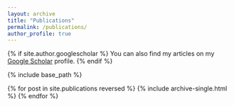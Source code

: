 ```yaml
---
layout: archive
title: "Publications"
permalink: /publications/
author_profile: true
---
```


{% if site.author.googlescholar %}
  You can also find my articles on my <a href="{{ site.author.googlescholar }}">Google Scholar</a> profile.
{% endif %}

{% include base_path %}

{% for post in site.publications reversed %}
  {% include archive-single.html %}
{% endfor %}
